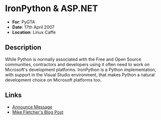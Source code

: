 # IronPython & ASP.NET

* **For**: PyGTA
* **Date**: 17th April 2007
* **Location**: Linux Caffe

## Description

While Python is normally associated with the Free and Open Source communities,
contractors and developers using it often need to work on Microsoft's
development platforms. IronPython is a Python implementation, with support in
the Visual Studio environment, that makes Python a natural development choice on
Microsoft platforms too.

## Links

* [Announce
  Message](https://mail.python.org/pipermail/python-announce-list/2007-April/005766.html)
* [Mike Fletcher's Blog
  Post](http://blog.vrplumber.com/b/2007/04/17/python-in-a-strange/)
